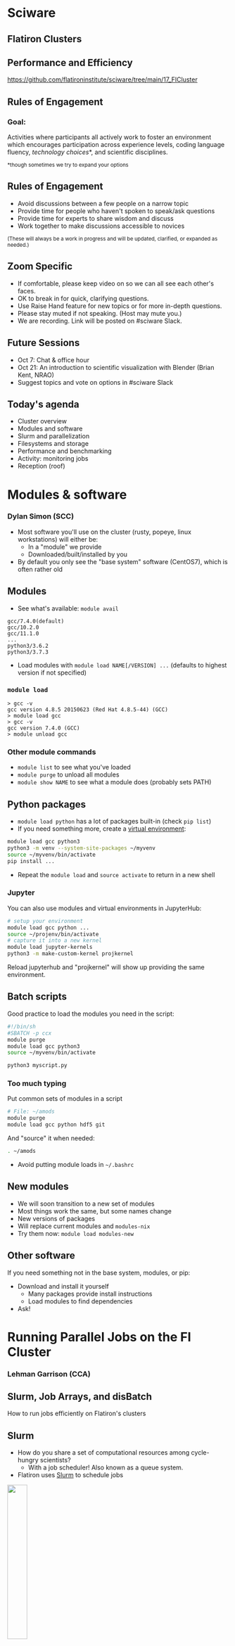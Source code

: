 # Sciware

## Flatiron Clusters
## Performance and Efficiency

https://github.com/flatironinstitute/sciware/tree/main/17_FICluster


## Rules of Engagement

### Goal:

Activities where participants all actively work to foster an environment which encourages participation across experience levels, coding language fluency, *technology choices*\*, and scientific disciplines.

<small>\*though sometimes we try to expand your options</small>


## Rules of Engagement

- Avoid discussions between a few people on a narrow topic
- Provide time for people who haven't spoken to speak/ask questions
- Provide time for experts to share wisdom and discuss
- Work together to make discussions accessible to novices

<small>
(These will always be a work in progress and will be updated, clarified, or expanded as needed.)
</small>


## Zoom Specific

- If comfortable, please keep video on so we can all see each other's faces.
- OK to break in for quick, clarifying questions.
- Use Raise Hand feature for new topics or for more in-depth questions.
- Please stay muted if not speaking. (Host may mute you.)
- We are recording. Link will be posted on #sciware Slack.


## Future Sessions

- Oct 7: Chat & office hour 
- Oct 21: An introduction to scientific visualization with Blender (Brian Kent, NRAO)
- Suggest topics and vote on options in #sciware Slack


## Today's agenda

- Cluster overview
- Modules and software
- Slurm and parallelization
- Filesystems and storage
- Performance and benchmarking
- Activity: monitoring jobs
- Reception (roof)



# Modules & software

### Dylan Simon (SCC)

- Most software you'll use on the cluster (rusty, popeye, linux workstations) will either be:
  - In a "module" we provide
  - Downloaded/built/installed by you
- By default you only see the "base system" software (CentOS7), which is often rather old


## Modules

- See what's available: `module avail`
```
gcc/7.4.0(default)
gcc/10.2.0
gcc/11.1.0
...
python3/3.6.2
python3/3.7.3
```
- Load modules with `module load NAME[/VERSION] ...` (defaults to highest version if not specified)


### `module load`

```
> gcc -v
gcc version 4.8.5 20150623 (Red Hat 4.8.5-44) (GCC)
> module load gcc
> gcc -v
gcc version 7.4.0 (GCC)
> module unload gcc
```


### Other module commands

- `module list` to see what you've loaded
- `module purge` to unload all modules
- `module show NAME` to see what a module does (probably sets PATH)


## Python packages

- `module load python` has a lot of packages built-in (check `pip list`)
- If you need something more, create a [virtual environment](https://docs.python.org/3/tutorial/venv.html):

```bash
module load gcc python3
python3 -m venv --system-site-packages ~/myvenv
source ~/myvenv/bin/activate
pip install ...
```

- Repeat the `module load` and `source activate` to return in a new shell


### Jupyter

You can also use modules and virtual environments in JupyterHub:
```bash
# setup your environment
module load gcc python ...
source ~/projenv/bin/activate
# capture it into a new kernel
module load jupyter-kernels
python3 -m make-custom-kernel projkernel
```

Reload jupyterhub and "projkernel" will show up providing the same environment.


## Batch scripts

Good practice to load the modules you need in the script:

```bash
#!/bin/sh
#SBATCH -p ccx
module purge
module load gcc python3
source ~/myvenv/bin/activate

python3 myscript.py
```


### Too much typing

Put common sets of modules in a script
```bash
# File: ~/amods
module purge
module load gcc python hdf5 git
```
And "source" it when needed:
```bash
. ~/amods
```

- Avoid putting module loads in `~/.bashrc`


## New modules

- We will soon transition to a new set of modules
- Most things work the same, but some names change
- New versions of packages
- Will replace current modules and `modules-nix`
- Try them now: `module load modules-new`


## Other software

If you need something not in the base system, modules, or pip:
- Download and install it yourself
  - Many packages provide install instructions
  - Load modules to find dependencies
- Ask!



# Running Parallel Jobs on the FI Cluster

### Lehman Garrison (CCA)

## Slurm, Job Arrays, and disBatch

How to run jobs efficiently on Flatiron's clusters


## Slurm

- How do you share a set of computational resources among cycle-hungry scientists?
  - With a job scheduler! Also known as a queue system.
- Flatiron uses [Slurm](https://slurm.schedmd.com) to schedule jobs
  
<img width="30%" src="./assets/Slurm_logo.png">


## Slurm
- Wide adoption at universities and HPC centers. The skills you learn today will be highly transferable!
- Flatiron has two clusters (rusty & popeye), each with multiple kinds of nodes (see the slides from earlier)
- The [Wiki](https://docs.simonsfoundation.org/index.php/Public:Instructions_Iron_Cluster) lists all the node options and what Slurm flags to use to request them
TODO: spell out which wiki page
- Run any of these Slurm commands from a command line on your Flatiron workstation (`module load slurm`)


## Slurm Basics

- Write a "batch file" (special kind of bash script) that specifies the resources needed:

TODO: change to just one program (no for loop)

```bash
#!/bin/bash
# File: myjob.sbatch
# These comments are interpreted by Slurm as sbatch flags
#SBATCH --mem=1G          # Memory?
#SBATCH --time=02:00:00   # Time? (2 hours)
#SBATCH --ntasks=1        # Parallel tasks?
#SBATCH --cpus-per-task=1 # Cores?
#SBATCH --partition=genx

module load gcc python3

for filename in *.hdf5; do
    ./myjob $filename
done
```

- Submit the job to the queue with `sbatch myjob.sbatch`
- Check the status with: `squeue --me`


## Where is my output?

- By default, anything printed to `stdout` ends up in `slurm-<jobid>.out` in your current directory
- Can set `-o outfile.log`, `-e stderr.log`
- You can also run interactive jobs with `srun --pty ... bash`


TODO: add for loop background multiple tasks wait


## Slurm Tip \#1: Estimating Resource Requirements

- Jobs don't necessarily run in order; most run via "backfill".
  - Implication: specifying the smallest set of resources for your job will help it run **sooner**
  - But don't short yourself!
- Memory requirements can be hard to assess, especially if you're running someone else's code


## Slurm Tip \#1: Estimating Resource Requirements

- How to estimate resource requirements:
  1. Guess based on your knowledge of the program. Think about the sizes of big arrays and any files being read.
  1. Run a test job
  1. Check the actual usage of the test job with:\
  `seff -j <jobid>`
    - `Job Wall-clock time`: how long it took in "real world" time; corresponds to `#SBATCH -t`
    - `Memory Utilized`: maximum amount of memory used; corresponds to `#SBATCH --mem`


## Slurm Tip \#2: Choosing a Partition (CPUs)
    
- Use `-p gen` to submit small/test jobs, `-p ccX` for real jobs
  - `gen` has smaller limits and higher priority
- The center and general partitions (`ccX` and `gen`) always allocate whole nodes
  - **All cores, all memory**, reserved for you to make use of
- If your job doesn't use a whole node, you can use the `genx` partition (allows multiple jobs per node)
- Or run multiple things in parallel...


## Running Jobs in Parallel

- You've written a script to post-process a simulation output
- Have 10–10000 outputs to process
   ```bash
   $ ls ~/myproj
   my_analysis_script.py
   $ ls ~/ceph/myproj
   data1.hdf5  data2.hdf5  data3.hdf5 [...]
   ```
- Each file can be processed independently
- Ready to use rusty! ... but how?
- Recommendation: don't submit more than ~50 jobs at once


## Running Jobs in Parallel

- This pattern of independent parallel jobs is known as "embarrassingly parallel" or "pleasantly parallel"
- Two good options for pleasantly parallel jobs:
  - Slurm job arrays
  - disBatch
- Note: this job is a bad candidate for MPI
  - If the jobs don't need to communicate with each other, **no need for MPI**!


## Option 1: Slurm Job Arrays
- Queues up multiple identical jobs
  - In this case, one per output
- Syntax: `#SBATCH --array=1-100%16`, submits 100 jobs as an array, limited to 16 running at once
- Slurm is allowed to run each job in the array individually; no need to wait for 16 nodes


## Option 1: Slurm Job Arrays
- Recommend organizing into two scripts: `launch_slurm.sh` and `job.slurm`
```bash
    #!/bin/bash
    # File: launch_slurm.sh

    # Recommendation: keep scripts in $HOME, and data in ceph
    projdir="$HOME/ceph/myproj/"  # dir with data*.hdf5
    jobname="job1"  # change for new jobs
    jobdir="$projdir/$jobname"

    mkdir -p $jobdir

    # Use the "find" command to write the list of files to process, 1 per line
    fn_list="$jobdir/fn_list.txt"
    find $projdir -name 'data*.hdf5' | sort > ${fn_list}
    nfiles=$(wc -l $fn_list)

    # Launch a Slurm job array with $nfiles entries
    sbatch --array=1-$nfiles job.slurm $fn_list
```


```bash
    # File: job.slurm
    
    #SBATCH -p ccX      # or "-p genx" if your job won't fill a node
    #SBATCH -N 1        # 1 node
    #SBATCH --mem=128G  # ccX always gets all memory on the node, require at least...
    #SBATCH -t 1:00:00  # 1 hour
    
    # the file with the list of files to process
    fn_list=$1
    
    # the job array index
    # the task ID is automatically set by Slurm
    i=$SLURM_ARRAY_TASK_ID
    
    # get the line of the file belonging to this job
    # make sure your `sbatch --array=1-X` command uses 1 as the starting index
    fn=$(sed -n "${i}p" ${fn_list})
    
    echo "About to process $fn"
    ./my_analysis_script.py $fn
```


## Option 1: Slurm Job Arrays
- What did we just do?
  - Get the list of N files we want to process (one per job)
  - Write that list to a file
  - Launch a job array with N jobs
  - Have each job get the i-th line in the file
  - Execute our science script with that file
- Why write the list when each job could run its own `find`?
    - Avoid expensive repeated filesystem crawl, when the answer ought to be static
    - Ensure that all jobs agree on the division of work (file sorting, files appearing or disappearing, etc)


## Option 2: disBatch
- What if jobs take a variable amount of time?
  - The job array approach forces you to request the longest runtime of any single job
- What if a job in the job array fails?
  - Resubmitting requires a manual post-mortem
- disBatch solves both of these problems!
  - A Slurm-aware dynamic dispatch mechanism that also has nice task tracking
  - Developed here at Flatiron: https://github.com/flatironinstitute/disBatch


## Option 2: disBatch
- Write a "task file" with one command-line command per line:
```bash
# File: jobs.disbatch
./my_analysis_script.py data1.hdf5
./my_analysis_script.py data2.hdf5
```
- Simplify as:
```bash
# File: jobs.disbatch
#DISBATCH PREFIX ./my_analysis_script.py 
data1.hdf5
data2.hdf5
```
- Submit a Slurm job, invoking the `disBatch` executable with the task file as an argument:\
`sbatch [...] disBatch jobs.disbatch`


## Option 2: disBatch
```bash
#!/bin/bash
# File: submit_disbatch.sh

projdir="$HOME/ceph/myproj/"
jobname="job1"
jobdir="$projdir/$jobname"
taskfn="$jobdir/tasks.disbatch"

# Build the task file
echo "#DISBATCH PREFIX ./my_analysis_script.py" > $taskfn
find $projdir -name 'data*.hdf5' | sort >> $taskfn

# Submit the Slurm job: run 16 at a time, each with 8 cores
sbatch -p ccX -n16 -c8 disBatch $taskfn
```


## Option 2: disBatch
- When the job runs, it will write a `status.txt` file, one line per task
- Resubmit any jobs that failed with:\
`disBatch -r status.txt -R`


## Job Arrays vs. disBatch
    
- Job Array Advantages
    - No external dependencies
    - Jobs can be scheduled by Slurm independently

- disBatch Advantages
    - Dynamic scheduling handles variable-length jobs
    - Status file of successful and failed jobs
    - Easy retries of failed jobs
    - Scales beyond 10K+ jobs


## Summary of Parallel Jobs
- Independent parallel jobs are a common pattern in scientific computing (parameter grid, analysis of multiple outputs, etc.)
    - Slurm job arrays or disBatch work better than MPI
- Both are good solutions, but I (Lehman) tend to use disBatch more than job arrays these days, even when I just need static scheduling
  
<img width="20%" src="./assets/slurm_futurama.webp">


## GPUs

- For GPU nodes, you should specify:
  - `-p gpu`
  - Number of tasks: `-n1`
  - Number of cores: `--cpus-per-task=1` or `--cpus-per-gpu=1`
  - Amount of memory: `--mem=16G` or `--mem-per-gpu=16G`
  - Number of GPUs: `--gpus=` or `--gpus-per-task=`
  - Acceptable GPU types: `-C p100|v100|a100` (also `v100-32gb` `a100-40gb` `nvlink`)


## Other resources

- `-p mem`: "Big memory" nodes: 4 nodes with 3-6TB memory, 96-192 cores
- `-p preempt`: submit very large jobs (beyond your normal limit) which run on idle nodes, but may be killed as resources are requested by others
    - This is a great option if your job writes regular checkpoints


## `srun` and `salloc`

- `srun` can run interactive jobs (builds, tests, etc.)
- `salloc` can allocate multi-node interactive jobs for testing
- Inside `sbatch` scripts, `srun` is only useful for running many identical instances of a program in parallel
   - Use `mpirun` for MPI
   - Unnecessary for running single tasks



# File Systems

### James Smith (CCQ)

See the [wiki](https://docs.simonsfoundation.org/index.php/Public:ClusterIO) for more detailed docs
TODO: spell out which wiki page


## What is a file system?

<div>
  <ul>
    <li>The directory structure</li>
    <li class="fragment"><em>More technical definition</em>: a method for organizing and retrieving files from a storage medium</li>
  </ul>
</div>


## Home Directory

<ul>
  <li>Every user has a "home" directory at <code>/mnt/home/USERNAME</code></li>
  <li class="fragment">Home directory is shared on all FI nodes (rusty, workstations, gateway)</li>
  <li class="fragment">Popeye (SDSC) has the same structure, but a <em>different</em> home directory</li>
</ul>


## Home Directory

<b>Your home directory is for code, notes, and documentation.</b>

<p style="text-align:left;">It is <b>NOT</b> for:</p>

1. Large data sets downloaded from other sites
2. Intermediate files generated and then deleted during the course of a computation
3. Large output files.

<p style="text-align:left;"><b>You are limited to 900,000 files and 900 GB</b> (if you go beyond this you will not be able to log in)</p>


## Backups (aka snapshots)

<div class="r-stack">

  <img class="fragment fade-out" data-fragment-index=0 src="https://media.giphy.com/media/G4rIGiMVtrJ1S/source.gif?cid=ecf05e4733lcv4bxv1hctf6k50lc0365y23gunb55d3ei2e6&rid=source.gif&ct=g">

  <div class="fragment fade-in" data-fragment-index=0>
    If you accidentally delete some files, you can access backups through the <code>.snapshots</code> directory like this:

  <pre style="font-size:0.65em">
  <code data-trim>cp -a .snapshots/@GMT-2021.09.13-10.00.55/lost_file lost_file.restored</code>
  </pre>

  <ul>
    <li><code>.snapshots</code> is a special invisible directory and WON'T autocomplete</li>
    <li>Snapshots happen twice a day and kept for 3-4 weeks.</li>
    <li>There are separate long-term backups of home if needed (years).</li>
  </ul>
  </div>

</div>


## Ceph

- Pronounces as "sef"
- Rusty: `/mnt/ceph`
- Popeye: `/mnt/sdceph`
- For large data storage
- No backups<sup>\*</sup>
- Do not put &#x2273; 1000 files in a directory

<small><sup>\*</sup> <code>.snap</code> is coming soon</small>


## Local Scratch

- Each node as a `/tmp` (or `/scratch`) disk of ~ 1 TB
- For extremely fast access to smaller data, you can use the memory on each node under `/dev/shm/`
- Both of these directories are cleaned up after _each_ job
  - Make sure you copy any important data/results over to `ceph` or your `home`


## Monitoring Usage: `/mnt/home`

View a usage summary:

<pre style="font-size:0.75em">
<code data-trim class="language-bash">
$ /cm/shared/apps/fi/bin/pq

+-----------------------------------------------+
|        GPFS Quotas for /mnt/home/johndoe      |
+------------------------+----------------------+
|     Block limits       |    File limits       |
+------------------------+----------------------+
|   Usage:       235G    |   Files:    660k     |
|   Limit:       1.1T    |   Limit:    1.1M     |
|   Avail:       866G    |   Avail:    389k     |
+------------------------+----------------------+
</code>
</pre>


## Monitoring Usage: `/mnt/home`

To track down large file counts use:

<pre style="font-size:1em">
<code data-trim class="language-bash">
$ du -s --inodes ./*

1	CHANGELOG
1	CONTRIBUTING.md
437	examples
1	FEATURES
...
</code>
</pre>


## Monitoring Usage: `/mnt/home`

To track down large files use:
<pre style="font-size:1em">
<code data-trim class="language-bash">
$ du -sh ./*

64K	CHANGELOG
64K	CONTRIBUTING.md
1.8M	examples
64K	FEATURES
...
</code>
</pre>


## Monitoring Usage: `/mnt/ceph`

Don't use <code>du</code>, it's slow and taxing on the filesystem


## Monitoring Usage: `/mnt/ceph`

List files in increasing order:
  <pre style="font-size:1em">
    <code data-trim>
      ls -lASrh /mnt/ceph/users/johndoe/
    </code>
  </pre>


## Monitoring Usage: `/mnt/ceph`

Show the number of files in directory:
  <pre style="font-size:1em">
    <code class="language-bash" data-trim>
      getfattr -n ceph.dir.rentries my_dir
    </code>
  </pre>


## Use Data-Pipes on `/mnt/ceph`

Writing to filesystems is slow, if your workflow looks like this:

<pre style="font-size:1em">
<code class="language-bash" data-trim>
gunzip data.gz
awk '...' data > awkFilteredData
gzip data
myProgram -i awkFilteredData -o results
rm awkFilteredData
</code>
</pre>


## Use Data-Pipes on `/mnt/ceph`

Try consolidating with the `|` command to speed things up and avoid writing intermediate files

<pre style="font-size:1em">
<code class="language-bash" data-trim>
myProgram -i <(gunzip -c data.gz | awk '...') \
  -o /mnt/ceph/YourUserID/projectDirectory/result
</code>
</pre>

Gotcha: pipes do __NOT__ support random access (as an alternative use `/dev/shm` or `/tmp` for intermediate files)


## Compiling on `/mnt/ceph`

If compiling is going to generate a lot of temporary files, you can you the `-pipe` option, e.g.:

```bash
g++ -pipe simple_test.cpp
clang++ -pipe simple_test.cpp
icpc -pipe simple_test.cpp
```

__Note__: `-pipe` isn't supported by `nvhpc`


## Tape Storage

- We have 10PB "cold storage" tape archive at FI
- Can be used to backup things you don't expect to need but don't want to lose
- Archive by moving files to /mnt/ceph/tape/*USERNAME* (contact SCC to setup the first time)
- Restores by request (please allow a few weeks)
- Avoid archiving many small files with long names: use tar
- Optional Globus endpoint coming soon



# Benchmarking

### Geraud Krawezik (SCC)

## Why, when, what, and how?

Testing how to get the best performance out of your jobs


## Why benchmarking?

- Use the resources more efficiently
- Are you sure you are running optimally?
  - What processor architecture?
  - Which libraries? (eg: OpenBLAS vs MKL)
  - What MPI ranks / OpenMP threads ratio?
  - How many nodes?
- A 15 minutes benchmark can help your week-long computation get you more results
  - Or reduce it to a day-long computation!


## When to benchmark?

- Before you type `sbatch --time=a-lot!`
- For new projects
- For known projects: batch scripts are not "one size fits all"
  - Especially if your scripts come from another HPC center
  - Even locally we have very diverse machines!
  - New software versions can mean new configuration


## What to benchmark?

- Find something that can:
  - Represent your whole run in a short period of time
  - eg: a couple of iterations instead of 1000s of them
  - Use a production run configuration
- Be wary of "toy benchmarks":
  - They might benefit from requiring less memory, I/O, ...
  - If possible run with your real problem, but not to completion!


## How to benchmark?
  
- Domain-specific benchmarking tools
  - [MDBenchmark](https://mdbenchmark.readthedocs.io/) for Molecular Dynamic simulations
- Generic frameworks
  - [JUBE](https://www.fz-juelich.de/ias/jsc/EN/Expertise/Support/Software/JUBE/jube.html)
- These environments will let you:
  - Explore a space of different parameters
  - Easily read/format/export results
  - Produce scaling results for articles
  - <span style="color:#990000">Fill the Slurm queues with jobs: run in multiple steps! (or use disBatch when possible)</span>


## Using JUBE 

1. Create an XML (or YAML) file describing the benchmark
1. Launch using `jube run mybenchmark.xml`
1. While running with a batch scheduler:
  - `jube continue mybenchmark --id=N`: status
  - `jube result mybenchmark --id=N`: partial results
1. Once finished, get the complete results:
  - Formatted table: `jube result mybenchmark --id=N`
  - CSV: `jube result mybenchmark --id=N -s csv`


## JUBE Configuration Files (1)

- XML/YAML Structure:
  1. Benchmark configuration: number of nodes, input files
    - Parameters can be dynamic (python, shell)
  1. Execution configuration: processor type, runtime
    - Can submit jobs to a batch scheduler
  1. Benchmark definition: which steps to run, in what order
  1. Regular expressions to extract results
  1. Results printing: inputs, outputs, in what order
- If needed, templates for other files, filled at runtime
  - batch scheduler job
  - input parameter files


## JUBE Configuration Files (2)
Parameter sets: NAS Parallel Benchmarks, single node
```xml
<parameterset name="param_set"> <!-- Benchmark configuration -->
    <parameter name="kernel" type="string">bt,cg,ep,ft,is,lu,mg,sp</parameter>
    <parameter name="class" type="string">A,B,C,D</parameter>
</parameterset>
<parameterset name="executeset"> <!-- Slurm job configuration -->
    <parameter name="submit_cmd">sbatch</parameter>
    <parameter name="job_file">npb_mpi.run</parameter>
    <parameter name="max_num_ranks_per_node" type="int">128</parameter>
    <parameter name="exec">num_ranks=1; 
        while [ $$num_ranks -le ${max_num_ranks_per_node} ]; 
            mpirun -np $$num_ranks --bind-to core ./$kernel.$class.x; 
            num_ranks=$$[$$num_ranks*2];
        done
    </parameter>
</parameterset>
```


## JUBE Configuration Files (3)
Analysis and results (with stats!)
```xml
<patternset name="pattern"> <!-- Regex pattern -->
  <pattern name="num_ranks_used" type="int">Total processes =\s+$jube_pat_int</pattern>
  <pattern name="time_in_seconds" type="float">Time in seconds = $jube_pat_fp</pattern>
  <pattern name="mflops" type="float">Mop/s total     =\s+$jube_pat_fp</pattern>
</patternset>
<result> <!-- Create result table -->
  <use>analyse</use>
  <table name="result" style="csv" sort="kernel,class,num_ranks_used">
    <column>kernel</column>
    <column>class</column>
    <column>num_ranks_used</column>
    <column>time_in_seconds_avg</column><!-- Stats: avg, sum, min, max, std,... -->
    <column>mflops_avg</column>
  </table>
</result>
```


## Example 1: GROMACS
<div style="display: flex;">
<small>
<ul>
<li>How many nodes to use?</li>
<li>How to distribute threads/ranks inside nodes?</li>
<li>GROMACS can be told to stop after <i>N</i> minutes</li>
<li>It provides performance numbers</li>
<i>System courtesy Sonya Hanson (CCB)</i>
</ul>
<img style="margin: 0 0 0 1em; height: 12.5em; float: right" src="./assets/benchmarking/jube_gromacs.png">
</small>
</div>

```xml
<parameterset name="param_set">
    <parameter name="num_nodes">1,2,3,4,5,6,7,8,9,10</parameter>
    <parameter name="ranks_per_node">128,64,32,16</parameter>
</parameterset>
<parameterset name="execute_set">
    <parameter name="cores_per_node">128</parameter>
    <parameter name="threads_per_rank">$procs_per_node/$cores_per_node</parameter>
    <parameter name="num_rank">$num_nodes*$ranks_per_node</parameter>
</parameterset>
```


## Example 2: Gadget4
<div style="display: flex;">
<small>
<ul>
<li>Compare Intel MPI with OpenMPI</li>
<li>Weak scaling for a given problem type</li>
<li>Simulation stopped after a few iterations</li>
<li>Gadget4 gives detailed timings</li>
<i>Simulation config courtesy Yin Li (CCA)</i>
</ul>
<img style="margin: 0 0 0 1em; height: 12.5em; float: right" src="./assets/benchmarking/jube_gadget4.png">
</small>
</div>

```xml
<parameterset name="compile_set">
    <parameter name="toolchain">gcc_openmpi, intel</parameter>
    <parameter name="compiler">
      { "gcc_openmpi" : "gcc/7.4.0",
        "intel"       : "intel/compiler/2017-4" }
    </parameter>
    <parameter name="mpi_library">
      { "gcc_openmpi" : "openmpi4/4.0.5",
        "intel"       : "intel/mpi/2017-4" }
    </parameter>
</parameterset>
```


## Benchmarking: Conclusion

- Try and benchmark when you are starting a new large project on the FI machines
- Using a toolkit like JUBE can simplify your life
- Examples: 

<center><a href="https://github.com/gkrawezik/BENCHMARKS">https://github.com/gkrawezik/BENCHMARKS</a></center>



# Survey

https://bit.ly/fi-clusters


# Questions & Help

<img height=80% width=80% src="./assets/gifs/help.gif">
